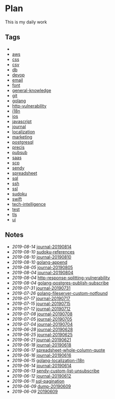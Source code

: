 # Plan

This is my daily work

## Tags

- [](./tags/)
- [aws](./tags/aws)
- [css](./tags/css)
- [csv](./tags/csv)
- [db](./tags/db)
- [devop](./tags/devop)
- [email](./tags/email)
- [font](./tags/font)
- [general-knowledge](./tags/general-knowledge)
- [git](./tags/git)
- [golang](./tags/golang)
- [http-vulnerability](./tags/http-vulnerability)
- [i18n](./tags/i18n)
- [ios](./tags/ios)
- [javascript](./tags/javascript)
- [journal](./tags/journal)
- [localization](./tags/localization)
- [marketing](./tags/marketing)
- [postgresql](./tags/postgresql)
- [precis](./tags/precis)
- [pubsub](./tags/pubsub)
- [saas](./tags/saas)
- [scp](./tags/scp)
- [sendy](./tags/sendy)
- [spreadsheet](./tags/spreadsheet)
- [sql](./tags/sql)
- [ssh](./tags/ssh)
- [ssl](./tags/ssl)
- [sudoku](./tags/sudoku)
- [swift](./tags/swift)
- [tech-intelligence](./tags/tech-intelligence)
- [test](./tags/test)
- [tls](./tags/tls)
- [ui](./tags/ui)

## Notes

- *2019-08-14* [journal-20190814](./journal-20190814)
- *2019-08-10* [sudoku-references](./sudoku-references)
- *2019-08-10* [journal-20190810](./journal-20190810)
- *2019-08-10* [golang-append](./golang-append)
- *2019-08-05* [journal-20190805](./journal-20190805)
- *2019-08-04* [journal-20190804](./journal-20190804)
- *2019-08-04* [http-response-splitting-vulnerability](./http-response-splitting-vulnerability)
- *2019-08-04* [golang-postgres-publish-subscribe](./golang-postgres-publish-subscribe)
- *2019-07-31* [journal-20190731](./journal-20190731)
- *2019-07-26* [golang-fileserver-custom-notfound](./golang-fileserver-custom-notfound)
- *2019-07-17* [journal-20190717](./journal-20190717)
- *2019-07-15* [journal-20190715](./journal-20190715)
- *2019-07-12* [journal-20190712](./journal-20190712)
- *2019-07-08* [journal-20190708](./journal-20190708)
- *2019-07-05* [journal-20190705](./journal-20190705)
- *2019-07-04* [journal-20190704](./journal-20190704)
- *2019-06-28* [journal-20190628](./journal-20190628)
- *2019-06-25* [journal-20190625](./journal-20190625)
- *2019-06-21* [journal-20190621](./journal-20190621)
- *2019-06-18* [journal-20190618](./journal-20190618)
- *2019-06-17* [spreadsheet-whole-column-quote](./spreadsheet-whole-column-quote)
- *2019-06-16* [journal-20190616](./journal-20190616)
- *2019-06-15* [golang-localization-i18n](./golang-localization-i18n)
- *2019-06-14* [journal-20190614](./journal-20190614)
- *2019-06-13* [sendy-custom-list-unsubscribe](./sendy-custom-list-unsubscribe)
- *2019-06-12* [journal-20190612](./journal-20190612)
- *2019-06-11* [sql-pagination](./sql-pagination)
- *2019-06-09* [dump-20190609](./dump-20190609)
- *2019-06-09* [20190609](./20190609)
